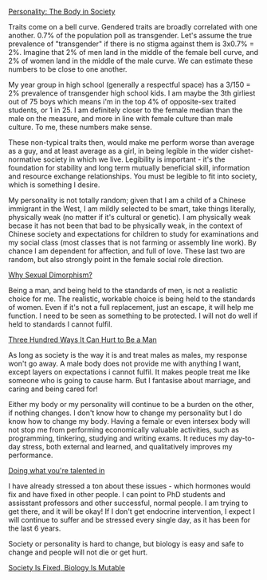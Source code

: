 [Personality: The Body in Society](https://meltingasphalt.com/personality-the-body-in-society/)

Traits come on a bell curve. Gendered traits are broadly correlated with one another. 0.7% of the population poll as transgender. Let's assume the true prevalence of "transgender" if there is no stigma against them is 3x0.7% = 2%. Imagine that 2% of men land in the middle of the female bell curve, and 2% of women land in the middle of the male curve. We can estimate these numbers to be close to one another.

My year group in high school (generally a respectful space) has a 3/150 = 2% prevalence of transgender high school kids. I am maybe the 3th girliest out of 75 boys which means i'm in the top 4% of opposite-sex traited students, or 1 in 25. I am definitely closer to the female median than the male on the measure, and more in line with female culture than male culture. To me, these numbers make sense. 

These non-typical traits then, would make me perform worse than average as a guy, and at least average as a girl, in being legible in the wider cishet-normative society in which we live. Legibility is important - it's the foundation for stability and long term mutually beneficial skill, information and resource exchange relationships. You must be legible to fit into society, which is something I desire.

My personality is not totally random; given that I am a child of a Chinese immigrant in the West, I am mildly selected to be smart, take things literally, physically weak (no matter if it's cultural or genetic). I am physically weak becase it has not been that bad to be physically weak, in the context of Chinese society and expectations for children to study for examinations and my social class (most classes that is not farming or assembly line work). By chance I am dependent for affection, and full of love. These last two are random, but also strongly point in the female social role direction.

[Why Sexual Dimorphism?](https://malmesbury.substack.com/i/45876739/part-the-dimorphification)

Being a man, and being held to the standards of men, is not a realistic choice for me. The realistic, workable choice is being held to the standards of women. Even if it's not a full replacement, just an escape, it will help me function. I need to be seen as something to be protected. I will not do well if held to standards I cannot fulfil.

[Three Hundred Ways It Can Hurt to Be a Man](https://elodes.substack.com/p/three-hundred-ways-it-can-hurt-to)

As long as society is the way it is and treat males as males, my response won't go away. A male body does not provide me with anything I want, except layers on expectations i cannot fulfil. It makes people treat me like someone who is going to cause harm. But I fantasise about marriage, and caring and being cared for!

Either my body or my personality will continue to be a burden on the other, if nothing changes. I don't know how to change my personality but I do know how to change my body. Having a female or even intersex body will not stop me from performing economically valuable activities, such as programming, tinkering, studying and writing exams. It reduces my day-to-day stress, both external and learned, and qualitatively improves my performance. 

[Doing what you're talented in](https://slatestarcodex.com/2015/02/01/talents-part-2-attitude-vs-altitude/)

I have already stressed a ton about these issues - which hormones would fix and have fixed in other people. I can point to PhD students and assisstant professors and other successful, normal people. I am trying to get there, and it will be okay! If I don't get endocrine intervention, I expect I will continue to suffer and be stressed every single day, as it has been for the last 6 years.

Society or personality is hard to change, but biology is easy and safe to change and people will not die or get hurt.

[Society Is Fixed, Biology Is Mutable](https://slatestarcodex.com/2014/09/10/society-is-fixed-biology-is-mutable/)
